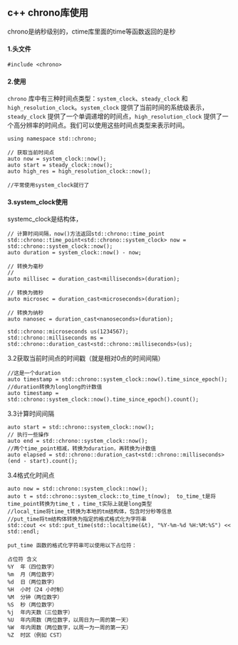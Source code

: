 ## 										c++ chrono库使用

chrono是纳秒级别的，ctime库里面的time等函数返回的是秒

#### 1.头文件

```
#include <chrono>
```

#### 2.使用

`chrono` 库中有三种时间点类型：`system_clock`、`steady_clock` 和 `high_resolution_clock`。`system_clock` 提供了当前时间的系统级表示，`steady_clock` 提供了一个单调递增的时间点，`high_resolution_clock` 提供了一个高分辨率的时间点。我们可以使用这些时间点类型来表示时间。

```
using namespace std::chrono;

// 获取当前时间点
auto now = system_clock::now();
auto start = steady_clock::now();
auto high_res = high_resolution_clock::now();

//平常使用system_clock就行了
```

#### 3.system_clock使用

systemc_clock是结构体，

```
// 计算时间间隔，now()方法返回std::chrono::time_point
std::chrono::time_point<std::chrono::system_clock> now = std::chrono::system_clock::now();
auto duration = system_clock::now() - now;

// 转换为毫秒
//
auto millisec = duration_cast<milliseconds>(duration);

// 转换为微秒
auto microsec = duration_cast<microseconds>(duration);

// 转换为纳秒
auto nanosec = duration_cast<nanoseconds>(duration);

std::chrono::microseconds us(1234567);
std::chrono::milliseconds ms = std::chrono::duration_cast<std::chrono::milliseconds>(us);

```

3.2获取当前时间点的时间戳（就是相对0点的时间间隔）

```
//这是一个duration
auto timestamp = std::chrono::system_clock::now().time_since_epoch();
//duration转换为longlong的计数值
auto timestamp = std::chrono::system_clock::now().time_since_epoch().count();

```

3.3计算时间间隔

```
auto start = std::chrono::system_clock::now();
// 执行一些操作
auto end = std::chrono::system_clock::now();
//两个time_point相减，转换为duration，再转换为计数值
auto elapsed = std::chrono::duration_cast<std::chrono::milliseconds>(end - start).count();

```

3.4格式化时间点

```
auto now = std::chrono::system_clock::now();
auto t = std::chrono::system_clock::to_time_t(now);  to_time_t是将time_point转换为time_t ，time_t实际上就是long类型
//local_time将time_t转换为本地的tm结构体，包含时分秒等信息
//put_time将tm结构体转换为指定的格式格式化为字符串
std::cout << std::put_time(std::localtime(&t), "%Y-%m-%d %H:%M:%S") << std::endl;

```

```
put_time 函数的格式化字符串可以使用以下占位符：

占位符	含义
%Y	年（四位数字）
%m	月（两位数字）
%d	日（两位数字）
%H	小时（24 小时制）
%M	分钟（两位数字）
%S	秒（两位数字）
%j	年内天数（三位数字）
%U	年内周数（两位数字，以周日为一周的第一天）
%W	年内周数（两位数字，以周一为一周的第一天）
%Z	时区（例如 CST）
```

